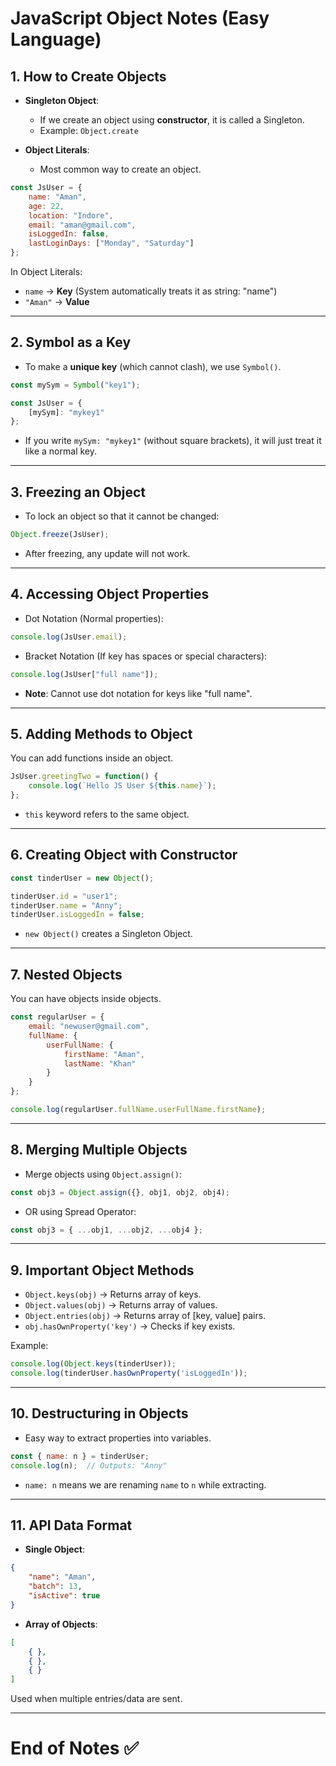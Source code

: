 # JavaScript Object Notes (Easy Language)

## 1. How to Create Objects

- **Singleton Object**:
  - If we create an object using **constructor**, it is called a Singleton.
  - Example: `Object.create`

- **Object Literals**:
  - Most common way to create an object.

```javascript
const JsUser = {
    name: "Aman",
    age: 22,
    location: "Indore",
    email: "aman@gmail.com",
    isLoggedIn: false,
    lastLoginDays: ["Monday", "Saturday"]
};
```

In Object Literals:
- `name` -> **Key** (System automatically treats it as string: "name")
- `"Aman"` -> **Value**

---

## 2. Symbol as a Key

- To make a **unique key** (which cannot clash), we use `Symbol()`.

```javascript
const mySym = Symbol("key1");

const JsUser = {
    [mySym]: "mykey1"
};
```

- If you write `mySym: "mykey1"` (without square brackets), it will just treat it like a normal key.

---

## 3. Freezing an Object

- To lock an object so that it cannot be changed:

```javascript
Object.freeze(JsUser);
```

- After freezing, any update will not work.

---

## 4. Accessing Object Properties

- Dot Notation (Normal properties):
```javascript
console.log(JsUser.email);
```

- Bracket Notation (If key has spaces or special characters):
```javascript
console.log(JsUser["full name"]);
```

- **Note**: Cannot use dot notation for keys like "full name".

---

## 5. Adding Methods to Object

You can add functions inside an object.

```javascript
JsUser.greetingTwo = function() {
    console.log(`Hello JS User ${this.name}`);
};
```

- `this` keyword refers to the same object.

---

## 6. Creating Object with Constructor

```javascript
const tinderUser = new Object();

tinderUser.id = "user1";
tinderUser.name = "Anny";
tinderUser.isLoggedIn = false;
```

- `new Object()` creates a Singleton Object.

---

## 7. Nested Objects

You can have objects inside objects.

```javascript
const regularUser = {
    email: "newuser@gmail.com",
    fullName: {
        userFullName: {
            firstName: "Aman",
            lastName: "Khan"
        }
    }
};

console.log(regularUser.fullName.userFullName.firstName);
```

---

## 8. Merging Multiple Objects

- Merge objects using `Object.assign()`:
```javascript
const obj3 = Object.assign({}, obj1, obj2, obj4);
```

- OR using Spread Operator:
```javascript
const obj3 = { ...obj1, ...obj2, ...obj4 };
```

---

## 9. Important Object Methods

- `Object.keys(obj)` -> Returns array of keys.
- `Object.values(obj)` -> Returns array of values.
- `Object.entries(obj)` -> Returns array of [key, value] pairs.
- `obj.hasOwnProperty('key')` -> Checks if key exists.

Example:
```javascript
console.log(Object.keys(tinderUser));
console.log(tinderUser.hasOwnProperty('isLoggedIn'));
```

---

## 10. Destructuring in Objects

- Easy way to extract properties into variables.

```javascript
const { name: n } = tinderUser;
console.log(n);  // Outputs: "Anny"
```

- `name: n` means we are renaming `name` to `n` while extracting.

---

## 11. API Data Format

- **Single Object**:
```json
{
    "name": "Aman",
    "batch": 13,
    "isActive": true
}
```

- **Array of Objects**:
```json
[
    { },
    { },
    { }
]
```

Used when multiple entries/data are sent.

---

# End of Notes ✅

